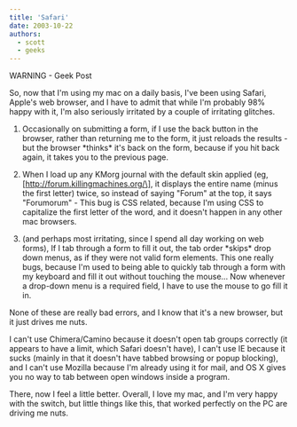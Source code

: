 ```yaml
---
title: 'Safari'
date: 2003-10-22
authors:
  - scott
  - geeks
---
```


WARNING - Geek Post

So, now that I'm using my mac on a daily basis, I've been using Safari, Apple's web browser, and I have to admit that while I'm probably 98% happy with it, I'm also seriously irritated by a couple of irritating glitches.

1. Occasionally on submitting a form, if I use the back button in the browser, rather than returning me to the form, it just reloads the results - but the browser \*thinks\* it's back on the form, because if you hit back again, it takes you to the previous page.

2. When I load up any KMorg journal with the default skin applied (eg, \[http://forum.killingmachines.org/\], it displays the entire name (minus the first letter) twice, so instead of saying "Forum" at the top, it says "Forumorum" - This bug is CSS related, because I'm using CSS to capitalize the first letter of the word, and it doesn't happen in any other mac browsers.

3. (and perhaps most irritating, since I spend all day working on web forms), If I tab through a form to fill it out, the tab order \*skips\* drop down menus, as if they were not valid form elements. This one really bugs, because I'm used to being able to quickly tab through a form with my keyboard and fill it out without touching the mouse... Now whenever a drop-down menu is a required field, I have to use the mouse to go fill it in.

None of these are really bad errors, and I know that it's a new browser, but it just drives me nuts.

I can't use Chimera/Camino because it doesn't open tab groups correctly (it appears to have a limit, which Safari doesn't have), I can't use IE because it sucks (mainly in that it doesn't have tabbed browsing or popup blocking), and I can't use Mozilla because I'm already using it for mail, and OS X gives you no way to tab between open windows inside a program.

There, now I feel a little better. Overall, I love my mac, and I'm very happy with the switch, but little things like this, that worked perfectly on the PC are driving me nuts.
